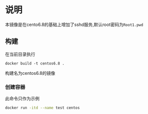 # 说明
本镜像是在cento6.8的基础上增加了sshd服务,默认root密码为`Root1.pwd`
## 构建
在当前目录执行
```
docker build -t centos6.8 .
```
构建名为centos6.8的镜像
### 创建容器
此命令只作为示例
```bash
docker run -itd --name test centos
```